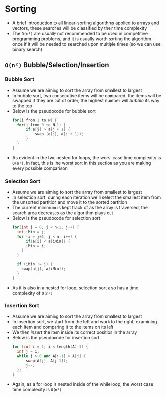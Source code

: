 # Sorting
- A brief introduction to all linear-sorting algorithms applied to arrays and vectors, these searches will be classified by their time complexity
- The `O(n²)` are usually not recommended to be used in competitive programming problems, and it is usually worth sorting the algorithm once if it will be needed to searched upon multiple times (so we can use binary search)

## `O(n²)` Bubble/Selection/Insertion
### Bubble Sort
- Assume we are aiming to sort the array from smallest to largest
- In bubble sort, two consecutive items will be compared, the items will be swapped if they are out of order, the highest number will *bubble* its way to the top
- Below is the pseudocode for bubble sort
  ```c++
  for(i from 1 to N) {
    for(j from 0 to N-1) {
        if a[j] > a[j + 1] {
            swap (a[j], a[j + 1]);
        }
    }
  }
  ```
- As evident in the two nested for loops, the worst case time complexity is `O(n²)`, in fact, this is the worst sort in this section as you are making every possible comparison

### Selection Sort
- Assume we are aiming to sort the array from smallest to largest
- In selection sort, during each iteration we'll select the smallest item from the unsorted partition and move it to the sorted partition
- The current minimum is kept track of as the array is traversed, the search area decreases as the algorithm plays out
- Below is the pseudocode for selection sort
  ```c++
  for(int j = 0; j < n-1; j++) {
    int iMin = j;
    for (i = j+1; j < n; i++) {
        if(a[i] < a[iMin]) {
        iMin = i;  
      } 
    }
  
    if (iMin != j) {
      swap(a[j], a[iMin]);
    }
  }
  ```
- As it is also in a nested for loop, selection sort also has a time complexity of `O(n²)`

### Insertion Sort
- Assume we are aiming to sort the array from smallest to largest
- In insertion sort, we start from the left and work to the right, examining each item and comparing it to the items on its left
- We then *insert* the item inside its correct position in the array
- Below is the pseudocode for insertion sort
  ```c++
  for (int i = 1; i < length(A)-1) {
    int j = i;
    while j > 0 and A[j-1] > A[j] {
        swap(A[j], A[j-1]);
        j--;
    };
  }
  ```
- Again, as a for loop is nested inside of the while loop, the worst case time complexity is `O(n²)`

